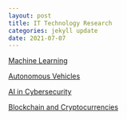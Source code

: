 ```yaml
---
layout: post
title: IT Technology Research
categories: jekyll update
date: 2021-07-07
---
```



[Machine Learning][TR:ML]

[Autonomous Vehicles][TR:AV]

[AI in Cybersecurity][TR:C]

[Blockchain and Cryptocurrencies][TR:B&C]


[TR:ML]: https://yutanghe.github.io/TerryTopGroupAssignment2/2021/07/04/Machine_Learning.html

[TR:AV]:https://yutanghe.github.io/TerryTopGroupAssignment2/2021/07/04/Autonomous_Vehicles.html

[TR:C]:https://yutanghe.github.io/TerryTopGroupAssignment2/2021/07/03/Cybersecurity.html

[TR:B&C]:https://yutanghe.github.io/TerryTopGroupAssignment2/2021/07/02/Blockchain_and_Cryptocurrencies.html
